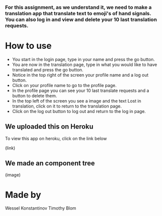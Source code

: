 ### For this assignment, as we understand it, we need to make a translation app that translate text to emoji's of hand signals. You can also log in and view and delete your 10 last translation requests.

# How to use
- You start in the login page, type in your name and press the go button.
- You are now in the translation page, type in what you would like to have translated and press the go button.
- Notice in the top right of the screen your profile name and a log out button.
- Click on your profile name to go to the profile page.
- In the profile page you can see your 10 last translate requests and a button to delete them.
- In the top left of the screen you see a image and the text Lost in translation, click on it to return to the translation page.
- Click on the log out button to log out and return to the log in page.

## We uploaded this on Heroku
To view this app on heroku, click on the link below

(link)

## We made an component tree

(image)

# Made by
Wessel Konstantinov
Timothy Blom